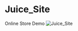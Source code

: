 # Juice_Site
Online Store Demo
![Juice_Site](https://user-images.githubusercontent.com/78149480/137373191-64b743c2-c2cd-410b-8f76-8592bf09d7e7.png)
